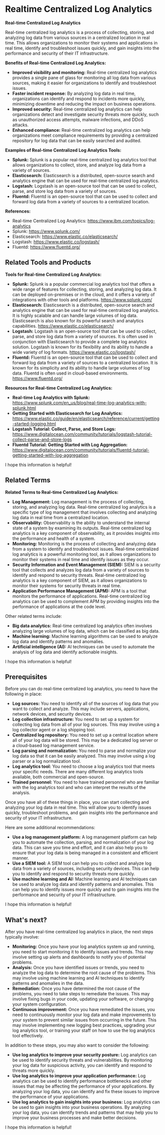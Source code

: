 # Realtime Centralized Log Analytics

**Real-time Centralized Log Analytics**

Real-time centralized log analytics is a process of collecting, storing, and analyzing log data from various sources in a centralized location in real time. This allows organizations to monitor their systems and applications in real time, identify and troubleshoot issues quickly, and gain insights into the performance and security of their IT infrastructure.

**Benefits of Real-time Centralized Log Analytics:**

* **Improved visibility and monitoring:** Real-time centralized log analytics provides a single pane of glass for monitoring all log data from various sources, making it easier for organizations to identify and troubleshoot issues.
* **Faster incident response:** By analyzing log data in real time, organizations can identify and respond to incidents more quickly, minimizing downtime and reducing the impact on business operations.
* **Improved security:** Real-time centralized log analytics can help organizations detect and investigate security threats more quickly, such as unauthorized access attempts, malware infections, and DDoS attacks.
* **Enhanced compliance:** Real-time centralized log analytics can help organizations meet compliance requirements by providing a centralized repository for log data that can be easily searched and audited.

**Examples of Real-time Centralized Log Analytics Tools:**

* **Splunk:** Splunk is a popular real-time centralized log analytics tool that allows organizations to collect, store, and analyze log data from a variety of sources.
* **Elasticsearch:** Elasticsearch is a distributed, open-source search and analytics engine that can be used for real-time centralized log analytics.
* **Logstash:** Logstash is an open-source tool that can be used to collect, parse, and store log data from a variety of sources.
* **Fluentd:** Fluentd is an open-source tool that can be used to collect and forward log data from a variety of sources to a centralized location.

**References:**

* Real-time Centralized Log Analytics: https://www.ibm.com/topics/log-analytics
* Splunk: https://www.splunk.com/
* Elasticsearch: https://www.elastic.co/elasticsearch/
* Logstash: https://www.elastic.co/logstash/
* Fluentd: https://www.fluentd.org/

## Related Tools and Products

**Tools for Real-time Centralized Log Analytics:**

* **Splunk:** Splunk is a popular commercial log analytics tool that offers a wide range of features for collecting, storing, and analyzing log data. It can be deployed on-premises or in the cloud, and it offers a variety of integrations with other tools and platforms. https://www.splunk.com/
* **Elasticsearch:** Elasticsearch is a distributed, open-source search and analytics engine that can be used for real-time centralized log analytics. It is highly scalable and can handle large volumes of log data. Elasticsearch is also known for its powerful search and analytics capabilities. https://www.elastic.co/elasticsearch/
* **Logstash:** Logstash is an open-source tool that can be used to collect, parse, and store log data from a variety of sources. It is often used in conjunction with Elasticsearch to provide a complete log analytics solution. Logstash is known for its flexibility and its ability to handle a wide variety of log formats. https://www.elastic.co/logstash/
* **Fluentd:** Fluentd is an open-source tool that can be used to collect and forward log data from a variety of sources to a centralized location. It is known for its simplicity and its ability to handle large volumes of log data. Fluentd is often used in cloud-based environments. https://www.fluentd.org/

**Resources for Real-time Centralized Log Analytics:**

* **Real-time Log Analytics with Splunk:** https://www.splunk.com/en_us/blog/real-time-log-analytics-with-splunk.html
* **Getting Started with Elasticsearch for Log Analytics:** https://www.elastic.co/guide/en/elasticsearch/reference/current/getting-started-logging.html
* **Logstash Tutorial: Collect, Parse, and Store Logs:** https://www.digitalocean.com/community/tutorials/logstash-tutorial-collect-parse-and-store-logs
* **Fluentd Tutorial: Getting Started with Log Aggregation:** https://www.digitalocean.com/community/tutorials/fluentd-tutorial-getting-started-with-log-aggregation

I hope this information is helpful!

## Related Terms

**Related Terms to Real-time Centralized Log Analytics:**

* **Log Management:** Log management is the process of collecting, storing, and analyzing log data. Real-time centralized log analytics is a specific type of log management that involves collecting and analyzing log data in real time from a centralized location.
* **Observability:** Observability is the ability to understand the internal state of a system by examining its outputs. Real-time centralized log analytics is a key component of observability, as it provides insights into the performance and health of a system.
* **Monitoring:** Monitoring is the process of collecting and analyzing data from a system to identify and troubleshoot issues. Real-time centralized log analytics is a powerful monitoring tool, as it allows organizations to monitor their systems in real time and identify issues as they occur.
* **Security Information and Event Management (SIEM):** SIEM is a security tool that collects and analyzes log data from a variety of sources to identify and respond to security threats. Real-time centralized log analytics is a key component of SIEM, as it allows organizations to monitor their systems for security threats in real time.
* **Application Performance Management (APM):** APM is a tool that monitors the performance of applications. Real-time centralized log analytics can be used to complement APM by providing insights into the performance of applications at the code level.

Other related terms include:

* **Big data analytics:** Real-time centralized log analytics often involves analyzing large volumes of log data, which can be classified as big data.
* **Machine learning:** Machine learning algorithms can be used to analyze log data and identify patterns and anomalies.
* **Artificial intelligence (AI):** AI techniques can be used to automate the analysis of log data and identify actionable insights.

I hope this information is helpful!

## Prerequisites

Before you can do real-time centralized log analytics, you need to have the following in place:

* **Log sources:** You need to identify all of the sources of log data that you want to collect and analyze. This may include servers, applications, network devices, and security devices.
* **Log collection infrastructure:** You need to set up a system for collecting log data from all of your log sources. This may involve using a log collector agent or a log shipping tool.
* **Centralized log repository:** You need to set up a central location where all of your log data will be stored. This may be a dedicated log server or a cloud-based log management service.
* **Log parsing and normalization:** You need to parse and normalize your log data so that it can be easily analyzed. This may involve using a log parser or a log normalization tool.
* **Log analytics tool:** You need to choose a log analytics tool that meets your specific needs. There are many different log analytics tools available, both commercial and open-source.
* **Trained personnel:** You need to have trained personnel who are familiar with the log analytics tool and who can interpret the results of the analysis.

Once you have all of these things in place, you can start collecting and analyzing your log data in real time. This will allow you to identify issues quickly, troubleshoot problems, and gain insights into the performance and security of your IT infrastructure.

Here are some additional recommendations:

* **Use a log management platform:** A log management platform can help you to automate the collection, parsing, and normalization of your log data. This can save you time and effort, and it can also help you to ensure that your log data is being managed in a consistent and efficient manner.
* **Use a SIEM tool:** A SIEM tool can help you to collect and analyze log data from a variety of sources, including security devices. This can help you to identify and respond to security threats more quickly.
* **Use machine learning and AI:** Machine learning and AI techniques can be used to analyze log data and identify patterns and anomalies. This can help you to identify issues more quickly and to gain insights into the performance and security of your IT infrastructure.

I hope this information is helpful!

## What's next?

After you have real-time centralized log analytics in place, the next steps typically involve:

* **Monitoring:** Once you have your log analytics system up and running, you need to start monitoring it to identify issues and trends. This may involve setting up alerts and dashboards to notify you of potential problems.
* **Analysis:** Once you have identified issues or trends, you need to analyze the log data to determine the root cause of the problems. This may involve using machine learning and AI techniques to identify patterns and anomalies in the data.
* **Remediation:** Once you have determined the root cause of the problems, you need to take steps to remediate the issues. This may involve fixing bugs in your code, updating your software, or changing your system configuration.
* **Continuous improvement:** Once you have remediated the issues, you need to continuously monitor your log data and make improvements to your system to prevent similar issues from occurring in the future. This may involve implementing new logging best practices, upgrading your log analytics tool, or training your staff on how to use the log analytics tool effectively.

In addition to these steps, you may also want to consider the following:

* **Use log analytics to improve your security posture:** Log analytics can be used to identify security threats and vulnerabilities. By monitoring your log data for suspicious activity, you can identify and respond to threats more quickly.
* **Use log analytics to improve your application performance:** Log analytics can be used to identify performance bottlenecks and other issues that may be affecting the performance of your applications. By analyzing your log data, you can identify and fix these issues to improve the performance of your applications.
* **Use log analytics to gain insights into your business:** Log analytics can be used to gain insights into your business operations. By analyzing your log data, you can identify trends and patterns that may help you to improve your business processes and make better decisions.

I hope this information is helpful!
